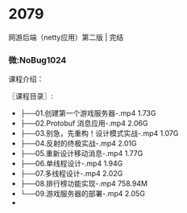 # 2079
网游后端（netty应用）第二版 | 完结
### 微:NoBug1024 


课程介绍：

〖课程目录〗:

- ├──01.创建第一个游戏服务器-.mp4  1.73G
- ├──02.Protobuf 消息应用-.mp4  2.06G
- ├──03.别急，先重构！设计模式实战-.mp4  1.07G
- ├──04.反射的终极实战-.mp4  2.01G
- ├──05.重新设计移动消息-.mp4  1.77G
- ├──06.单线程设计-.mp4  1.94G
- ├──07.多线程设计-.mp4  2.02G
- ├──08.排行榜功能实现-.mp4  758.94M
- └──09.游戏服务器的部署-.mp4  2.05G
- 
